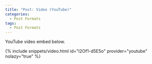 ```yaml
---
title: "Post: Video (YouTube)"
categories:
  - Post Formats
tags:
  - Post Formats
---
```


YouTube video embed below.

{% include snippets/video.html id="l2Of1-d5E5o" provider="youtube" nolazy="true" %}

